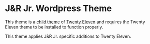 J&R Jr. Wordpress Theme
=======================

This theme is a [child theme](http://codex.wordpress.org/Child_Themes) of 
[Twenty Eleven](http://theme.wordpress.com/themes/twentyeleven/) and requires
the Twenty Eleven theme to be installed to function properly.

This theme applies J&R Jr. specific additions to Twenty Eleven.
